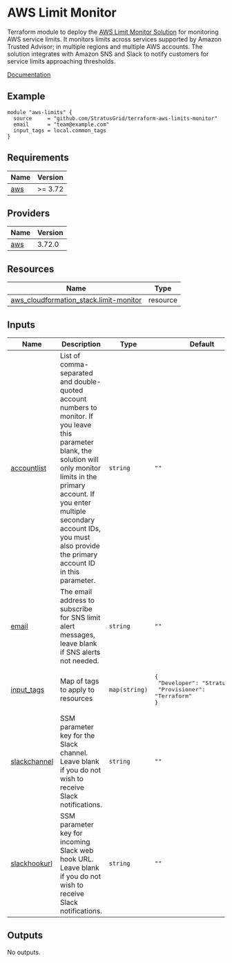 # AWS Limit Monitor
Terraform module to deploy the [AWS Limit Monitor Solution](https://github.com/aws-solutions/aws-limit-monitor) for monitoring AWS service limits. It monitors limits across services supported by Amazon Trusted Advisor; in multiple regions and multiple AWS accounts. The solution integrates with Amazon SNS and Slack to notify customers for service limits approaching thresholds.

[Documentation](https://aws.amazon.com/solutions/implementations/limit-monitor/)

## Example
```
module "aws-limits" {
  source     = "github.com/StratusGrid/terraform-aws-limits-monitor"
  email      = "team@example.com"
  input_tags = local.common_tags
}
```

## Requirements

| Name | Version |
|------|---------|
| <a name="requirement_aws"></a> [aws](#requirement\_aws) | >= 3.72 |

## Providers

| Name | Version |
|------|---------|
| <a name="provider_aws"></a> [aws](#provider\_aws) | 3.72.0 |

## Resources

| Name | Type |
|------|------|
| [aws_cloudformation_stack.limit-monitor](https://registry.terraform.io/providers/hashicorp/aws/latest/docs/resources/cloudformation_stack) | resource |

## Inputs

| Name | Description | Type | Default | Required |
|------|-------------|------|---------|:--------:|
| <a name="input_accountlist"></a> [accountlist](#input\_accountlist) | List of comma-separated and double-quoted account numbers to monitor. If you leave this parameter blank, the solution will only monitor limits in the primary account. If you enter multiple secondary account IDs, you must also provide the primary account ID in this parameter. | `string` | `""` | no |
| <a name="input_email"></a> [email](#input\_email) | The email address to subscribe for SNS limit alert messages, leave blank if SNS alerts not needed. | `string` | `""` | no |
| <a name="input_input_tags"></a> [input\_tags](#input\_input\_tags) | Map of tags to apply to resources | `map(string)` | <pre>{<br>  "Developer": "StratusGrid",<br>  "Provisioner": "Terraform"<br>}</pre> | no |
| <a name="input_slackchannel"></a> [slackchannel](#input\_slackchannel) | SSM parameter key for the Slack channel. Leave blank if you do not wish to receive Slack notifications. | `string` | `""` | no |
| <a name="input_slackhookurl"></a> [slackhookurl](#input\_slackhookurl) | SSM parameter key for incoming Slack web hook URL. Leave blank if you do not wish to receive Slack notifications. | `string` | `""` | no |

## Outputs

No outputs.
